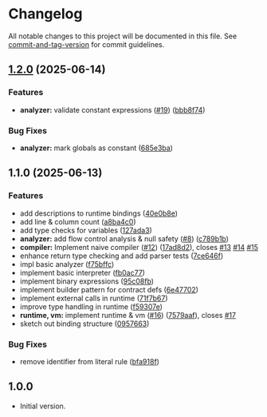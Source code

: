 # Changelog

All notable changes to this project will be documented in this file. See [commit-and-tag-version](https://github.com/absolute-version/commit-and-tag-version) for commit guidelines.

## [1.2.0](https://github.com/mcquenji/dscript/compare/v1.1.0...v1.2.0) (2025-06-14)


### Features

* **analyzer:** validate constant expressions ([#19](https://github.com/mcquenji/dscript/issues/19)) ([bbb8f74](https://github.com/mcquenji/dscript/commit/bbb8f742a74da55e019068f01f7f7f59a7ec2cbd))


### Bug Fixes

* **analyzer:** mark globals as constant ([685e3ba](https://github.com/mcquenji/dscript/commit/685e3bab290bac3a17d523e136317e59c84d3768))

## 1.1.0 (2025-06-13)


### Features

* add descriptions to runtime bindings ([40e0b8e](https://github.com/mcquenji/dscript/commit/40e0b8ee3f844acffbaa41aa84509168ec21c310))
* add line & column count ([a8ba4c0](https://github.com/mcquenji/dscript/commit/a8ba4c0f5efcbaec4f343d799d7dbd1553e7f850))
* add type checks for variables ([127ada3](https://github.com/mcquenji/dscript/commit/127ada3166adc2343fa43b5f64d2c3d3f8bfddb5))
* **analyzer:** add flow control analysis & null safety ([#8](https://github.com/mcquenji/dscript/issues/8)) ([c789b1b](https://github.com/mcquenji/dscript/commit/c789b1b195afc2facd42bed5dfe6cd71f62c0713))
* **compiler:** Implement naive compiler ([#12](https://github.com/mcquenji/dscript/issues/12)) ([17ad8d2](https://github.com/mcquenji/dscript/commit/17ad8d2119358c4ea4b40c1e09a504bcb95cc50c)), closes [#13](https://github.com/mcquenji/dscript/issues/13) [#14](https://github.com/mcquenji/dscript/issues/14) [#15](https://github.com/mcquenji/dscript/issues/15)
* enhance return type checking and add parser tests ([7ce646f](https://github.com/mcquenji/dscript/commit/7ce646f2ec099ec72f0dfb30421e49484649bcde))
* impl basic analyzer ([f75bffc](https://github.com/mcquenji/dscript/commit/f75bffc3f90d3701c79f583b8296e9a784b47483))
* implement basic interpreter ([fb0ac77](https://github.com/mcquenji/dscript/commit/fb0ac77eaf4e6012a4020e2a53cd24e4e9892dd5))
* implement binary expressions ([95c08fb](https://github.com/mcquenji/dscript/commit/95c08fbd2330170b65a955844bc1374fee84db67))
* implement builder pattern for contract defs ([6e47702](https://github.com/mcquenji/dscript/commit/6e4770277f7d686dc35ba33a52fe631fea652f9a))
* implement external calls in runtime ([71f7b67](https://github.com/mcquenji/dscript/commit/71f7b67d738aca64c596d18c416137ae20454007))
* improve type handling in runtime ([f59307e](https://github.com/mcquenji/dscript/commit/f59307ef9a3636c7abb0c3e3a67312b23b343b0a))
* **runtime, vm:** implement runtime & vm ([#16](https://github.com/mcquenji/dscript/issues/16)) ([7579aaf](https://github.com/mcquenji/dscript/commit/7579aaf865283746555484b3eaf6aafcd76019a8)), closes [#17](https://github.com/mcquenji/dscript/issues/17)
* sketch out binding structure ([0957663](https://github.com/mcquenji/dscript/commit/0957663aacac3b57ee4249ca0c9701a5c8a8ce5e))


### Bug Fixes

* remove identifier from literal rule ([bfa918f](https://github.com/mcquenji/dscript/commit/bfa918f66c4c9bda2201eb67c372adf022e4bfbe))

## 1.0.0

- Initial version.
